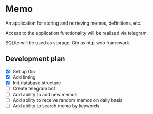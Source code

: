 # Memo

An application for storing and retrieving memos, definitions, etc.

Access to the application functionality will be realized via telegram.

SQLite will be used as storage, Gin as http web framework .

## Development plan

- [x] Set up Gin
- [x] Add linting
- [x] Init database structure
- [ ] Create telegram bot
- [ ] Add ability to add new memos
- [ ] Add ability to receive random memos on daily basis
- [ ] Add ability to search memo by keywords